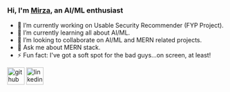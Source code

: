 ### Hi, I'm [Mirza](https://www.linkedin.com/in/mirza-sheraz-a80a0b247/), an AI/ML enthusiast

- 🔭 I’m currently working on Usable Security Recommender (FYP Project). 
- 🌱 I’m currently learning all about AI/ML.
- 👯 I’m looking to collaborate on AI/ML and MERN related projects. 
- 💬 Ask me about MERN stack.
- ⚡ Fun fact: I've got a soft spot for the bad guys...on screen, at least!

[<img src='https://cdn.jsdelivr.net/npm/simple-icons@3.0.1/icons/github.svg' alt='github' height='40'>](https://github.com/mirza-sheraz)  [<img src='https://cdn.jsdelivr.net/npm/simple-icons@3.0.1/icons/linkedin.svg' alt='linkedin' height='40'>](https://www.linkedin.com/in/mirza-sheraz/)  

